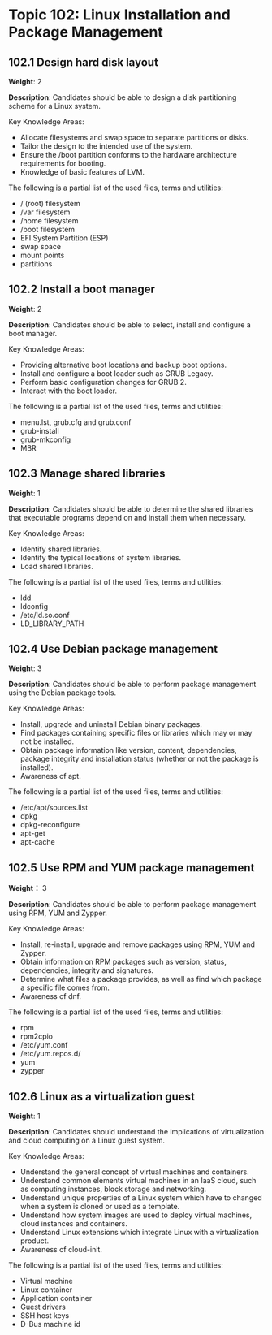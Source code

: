 # Topic 102: Linux Installation and Package Management

## 102.1 Design hard disk layout
**Weight**: 2

**Description**: Candidates should be able to design a disk partitioning scheme for a Linux system.

Key Knowledge Areas:

- Allocate filesystems and swap space to separate partitions or disks.
- Tailor the design to the intended use of the system.
- Ensure the /boot partition conforms to the hardware architecture requirements for booting.
- Knowledge of basic features of LVM.

The following is a partial list of the used files, terms and utilities:

- / (root) filesystem
- /var filesystem
- /home filesystem
- /boot filesystem
- EFI System Partition (ESP)
- swap space
- mount points
- partitions

## 102.2 Install a boot manager
**Weight**: 2

**Description**: Candidates should be able to select, install and configure a boot manager.

Key Knowledge Areas:

- Providing alternative boot locations and backup boot options.
- Install and configure a boot loader such as GRUB Legacy.
- Perform basic configuration changes for GRUB 2.
- Interact with the boot loader.

The following is a partial list of the used files, terms and utilities:

- menu.lst, grub.cfg and grub.conf
- grub-install
- grub-mkconfig
- MBR


## 102.3 Manage shared libraries
**Weight**: 1

**Description**: Candidates should be able to determine the shared libraries that executable programs depend on and install them when necessary.

Key Knowledge Areas:

- Identify shared libraries.
- Identify the typical locations of system libraries.
- Load shared libraries.

The following is a partial list of the used files, terms and utilities:

- ldd
- ldconfig
- /etc/ld.so.conf
- LD_LIBRARY_PATH


## 102.4 Use Debian package management
**Weight**: 3

**Description**: Candidates should be able to perform package management using the Debian package tools.

Key Knowledge Areas:

- Install, upgrade and uninstall Debian binary packages.
- Find packages containing specific files or libraries which may or may not be installed.
- Obtain package information like version, content, dependencies, package integrity and installation status (whether or not the package is installed).
- Awareness of apt.

The following is a partial list of the used files, terms and utilities:

- /etc/apt/sources.list
- dpkg
- dpkg-reconfigure
- apt-get
- apt-cache


## 102.5 Use RPM and YUM package management
**Weight：**  3

**Description**: Candidates should be able to perform package management using RPM, YUM and Zypper.

Key Knowledge Areas:

- Install, re-install, upgrade and remove packages using RPM, YUM and Zypper.
- Obtain information on RPM packages such as version, status, dependencies, integrity and signatures.
- Determine what files a package provides, as well as find which package a specific file comes from.
- Awareness of dnf.

The following is a partial list of the used files, terms and utilities:

- rpm
- rpm2cpio
- /etc/yum.conf
- /etc/yum.repos.d/
- yum
- zypper


## 102.6 Linux as a virtualization guest
**Weight**: 1

**Description**: Candidates should understand the implications of virtualization and cloud computing on a Linux guest system.

Key Knowledge Areas:

- Understand the general concept of virtual machines and containers.
- Understand common elements virtual machines in an IaaS cloud, such as computing instances, block storage and networking.
- Understand unique properties of a Linux system which have to changed when a system is cloned or used as a template.
- Understand how system images are used to deploy virtual machines, cloud instances and containers.
- Understand Linux extensions which integrate Linux with a virtualization product.
- Awareness of cloud-init.

The following is a partial list of the used files, terms and utilities:

- Virtual machine
- Linux container
- Application container
- Guest drivers
- SSH host keys
- D-Bus machine id
